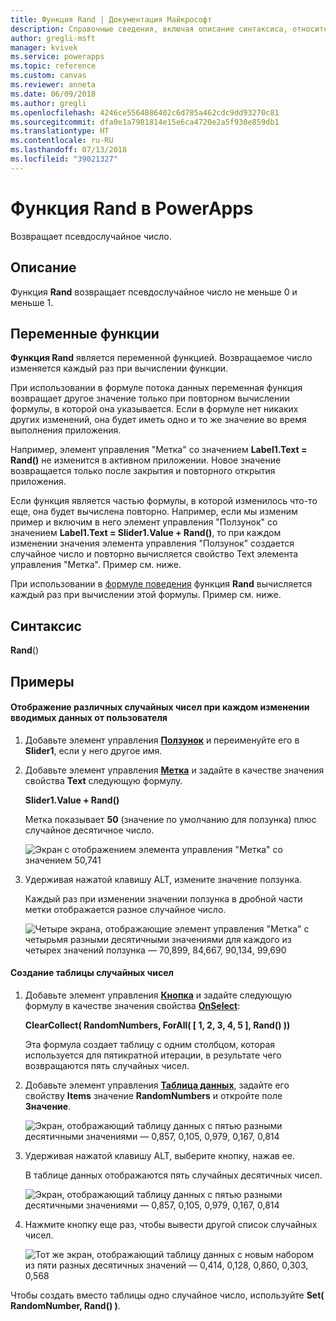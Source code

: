 ```yaml
---
title: Функция Rand | Документация Майкрософт
description: Справочные сведения, включая описание синтаксиса, относительно функции Rand в PowerApps
author: gregli-msft
manager: kvivek
ms.service: powerapps
ms.topic: reference
ms.custom: canvas
ms.reviewer: anneta
ms.date: 06/09/2018
ms.author: gregli
ms.openlocfilehash: 4246ce5564886402c6d785a462cdc9dd93270c81
ms.sourcegitcommit: dfa0e1a7981814e15e6ca4720e2a5f930e859db1
ms.translationtype: HT
ms.contentlocale: ru-RU
ms.lasthandoff: 07/13/2018
ms.locfileid: "39021327"
---
```

# <a name="rand-function-in-powerapps"></a>Функция Rand в PowerApps
Возвращает псевдослучайное число.

## <a name="description"></a>Описание
Функция **Rand** возвращает псевдослучайное число не меньше 0 и меньше 1.

## <a name="volatile-functions"></a>Переменные функции
**Функция Rand** является переменной функцией.  Возвращаемое число изменяется каждый раз при вычислении функции.  

При использовании в формуле потока данных переменная функция возвращает другое значение только при повторном вычислении формулы, в которой она указывается.  Если в формуле нет никаких других изменений, она будет иметь одно и то же значение во время выполнения приложения.

Например, элемент управления "Метка" со значением **Label1.Text = Rand()** не изменится в активном приложении.  Новое значение возвращается только после закрытия и повторного открытия приложения.

Если функция является частью формулы, в которой изменилось что-то еще, она будет вычислена повторно.  Например, если мы изменим пример и включим в него элемент управления "Ползунок" со значением **Label1.Text = Slider1.Value + Rand()**, то при каждом изменении значения элемента управления "Ползунок" создается случайное число и повторно вычисляется свойство Text элемента управления "Метка".  Пример см. ниже.

При использовании в [формуле поведения](../working-with-formulas-in-depth.md) функция **Rand** вычисляется каждый раз при вычислении этой формулы.  Пример см. ниже.

## <a name="syntax"></a>Синтаксис
**Rand**()

## <a name="examples"></a>Примеры

#### <a name="display-a-different-random-number-as-user-input-changes"></a>Отображение различных случайных чисел при каждом изменении вводимых данных от пользователя
1. Добавьте элемент управления **[Ползунок](../controls/control-slider.md)** и переименуйте его в **Slider1**, если у него другое имя.

1. Добавьте элемент управления **[Метка](../controls/control-text-box.md)** и задайте в качестве значения свойства **Text** следующую формулу.

    **Slider1.Value + Rand()**

    Метка показывает **50** (значение по умолчанию для ползунка) плюс случайное десятичное число.

    ![Экран с отображением элемента управления "Метка" со значением 50,741](media/function-rand/rand-slider-1.png)

1. Удерживая нажатой клавишу ALT, измените значение ползунка.

    Каждый раз при изменении значении ползунка в дробной части метки отображается разное случайное число.

    ![Четыре экрана, отображающие элемент управления "Метка" с четырьмя разными десятичными значениями для каждого из четырех значений ползунка — 70,899, 84,667, 90,134, 99,690](media/function-rand/rand-slider-results.png)

#### <a name="create-a-table-of-random-numbers"></a>Создание таблицы случайных чисел
1. Добавьте элемент управления **[Кнопка](../controls/control-button.md)** и задайте следующую формулу в качестве значения свойства **[OnSelect](../controls/properties-core.md)**:

    **ClearCollect( RandomNumbers, ForAll( [ 1, 2, 3, 4, 5 ], Rand() ))**

    Эта формула создает таблицу с одним столбцом, которая используется для пятикратной итерации, в результате чего возвращаются пять случайных чисел.

1. Добавьте элемент управления **[Таблица данных](../controls/control-data-table.md)**, задайте его свойству **Items** значение **RandomNumbers** и откройте поле **Значение**.

    ![Экран, отображающий таблицу данных с пятью разными десятичными значениями — 0,857, 0,105, 0,979, 0,167, 0,814](media/function-rand/set-show-data.png)

1. Удерживая нажатой клавишу ALT, выберите кнопку, нажав ее.

    В таблице данных отображаются пять случайных десятичных чисел.

    ![Экран, отображающий таблицу данных с пятью разными десятичными значениями — 0,857, 0,105, 0,979, 0,167, 0,814](media/function-rand/rand-collection-1.png)

1. Нажмите кнопку еще раз, чтобы вывести другой список случайных чисел.

    ![Тот же экран, отображающий таблицу данных с новым набором из пяти разных десятичных значений — 0,414, 0,128, 0,860, 0,303, 0,568](media/function-rand/rand-collection-2.png)

Чтобы создать вместо таблицы одно случайное число, используйте **Set( RandomNumber, Rand() )**.
